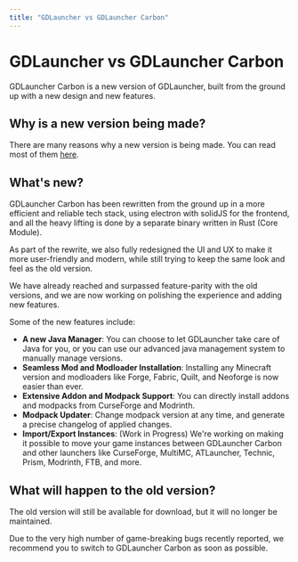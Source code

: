 ```yaml
---
title: "GDLauncher vs GDLauncher Carbon"
---
```


# GDLauncher vs GDLauncher Carbon

GDLauncher Carbon is a new version of GDLauncher, built from the ground up with a new design and new features.

## Why is a new version being made?

There are many reasons why a new version is being made. You can read most of them [here](/blog/curseforge-partnership-announcement).

## What's new?

GDLauncher Carbon has been rewritten from the ground up in a more efficient and reliable tech stack, using electron with solidJS for the frontend, and all the heavy lifting is done by a separate binary written in Rust (Core Module).

As part of the rewrite, we also fully redesigned the UI and UX to make it more user-friendly and modern, while still trying to keep the same look and feel as the old version.

We have already reached and surpassed feature-parity with the old versions, and we are now working on polishing the experience and adding new features.

Some of the new features include:

- **A new Java Manager**: You can choose to let GDLauncher take care of Java for you, or you can use our advanced java management system to manually manage versions.
- **Seamless Mod and Modloader Installation**: Installing any Minecraft version and modloaders like Forge, Fabric, Quilt, and Neoforge is now easier than ever.
- **Extensive Addon and Modpack Support**: You can directly install addons and modpacks from CurseForge and Modrinth.
- **Modpack Updater**: Change modpack version at any time, and generate a precise changelog of applied changes.
- **Import/Export Instances**: (Work in Progress) We're working on making it possible to move your game instances between GDLauncher Carbon and other launchers like CurseForge, MultiMC, ATLauncher, Technic, Prism, Modrinth, FTB, and more.

## What will happen to the old version?

The old version will still be available for download, but it will no longer be maintained.

Due to the very high number of game-breaking bugs recently reported, we recommend you to switch to GDLauncher Carbon as soon as possible.
